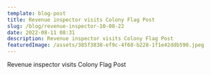 ```yaml
---
template: blog-post
title: Revenue inspector visits Colony Flag Post
slug: /blog/revenue-inspector-10-08-22
date: 2022-08-11 08:31
description: Revenue inspector visits Colony Flag Post
featuredImage: /assets/385f3838-ef9c-4f68-b228-1f1e42ddb590.jpeg
---
```

Revenue inspector visits Colony Flag Post